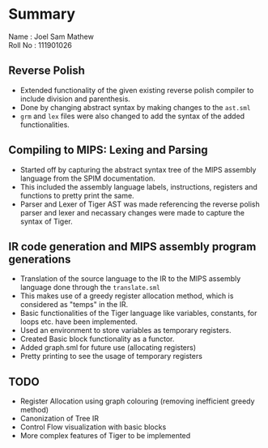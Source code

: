 # Summary

Name : Joel Sam Mathew \
Roll No : 111901026 

## Reverse Polish

- Extended functionality of the given existing reverse polish compiler to include division and parenthesis.
- Done by changing abstract syntax by making changes to the `ast.sml`
- `grm` and `lex` files were also changed to add the syntax of the added functionalities.

## Compiling to MIPS: Lexing and Parsing

- Started off by capturing the abstract syntax tree of the MIPS assembly language from the SPIM documentation.
- This included the assembly language labels, instructions, registers and functions to pretty print the same.
- Parser and Lexer of Tiger AST was made referencing the reverse polish parser and lexer and necassary changes were made to capture the syntax of Tiger.


## IR code generation and MIPS assembly program generations

- Translation of the source language to the IR to the MIPS assembly language done through the `translate.sml`
- This makes use of a greedy register allocation method, which is considered as "temps" in the IR.
- Basic functionalities of the Tiger language like variables, constants, for loops etc. have been implemented.
- Used an environment to store variables as temporary registers.
- Created Basic block functionality as a functor.
- Added graph.sml for future use (allocating registers)
- Pretty printing to see the usage of temporary registers

## TODO

- Register Allocation using graph colouring (removing inefficient greedy method)
- Canonization of Tree IR
- Control Flow visualization with basic blocks
- More complex features of Tiger to be implemented

